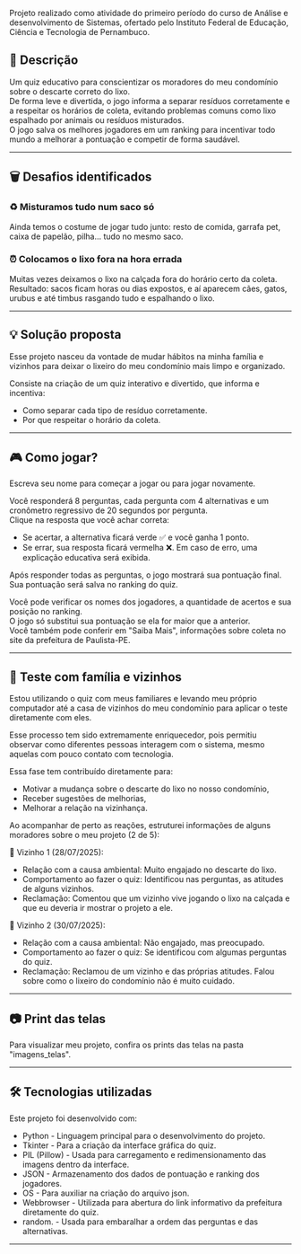 Projeto realizado como atividade do primeiro período do curso de Análise e desenvolvimento de Sistemas, ofertado pelo Instituto Federal de Educação, Ciência e Tecnologia de Pernambuco. 

## 📝 Descrição
Um quiz educativo para conscientizar os moradores do meu condomínio sobre o descarte correto do lixo.  
De forma leve e divertida, o jogo informa a separar resíduos corretamente e a respeitar os horários de coleta, evitando problemas comuns como lixo espalhado por animais ou resíduos misturados.  
O jogo salva os melhores jogadores em um ranking para incentivar todo mundo a melhorar a pontuação e competir de forma saudável.

---

## 🗑️ Desafios identificados

### ♻️ Misturamos tudo num saco só
Ainda temos o costume de jogar tudo junto: resto de comida, garrafa pet, caixa de papelão, pilha… tudo no mesmo saco.  

### ⏰ Colocamos o lixo fora na hora errada
Muitas vezes deixamos o lixo na calçada fora do horário certo da coleta.  
Resultado: sacos ficam horas ou dias expostos, e aí aparecem cães, gatos, urubus e até timbus rasgando tudo e espalhando o lixo.

---

## 💡 Solução proposta
Esse projeto nasceu da vontade de mudar hábitos na minha família e vizinhos para deixar o lixeiro do meu condomínio mais limpo e organizado.

Consiste na criação de um quiz interativo e divertido, que informa e incentiva:
- Como separar cada tipo de resíduo corretamente.
- Por que respeitar o horário da coleta.

---

## 🎮 Como jogar?
Escreva seu nome para começar a jogar ou para jogar novamente.

Você responderá 8 perguntas, cada pergunta com 4 alternativas e um cronômetro regressivo de 20 segundos por pergunta.  
Clique na resposta que você achar correta:
- Se acertar, a alternativa ficará verde ✅ e você ganha 1 ponto.
- Se errar, sua resposta ficará vermelha ❌.
Em caso de erro, uma explicação educativa será exibida.

Após responder todas as perguntas, o jogo mostrará sua pontuação final.  
Sua pontuação será salva no ranking do quiz.

Você pode verificar os nomes dos jogadores, a quantidade de acertos e sua posição no ranking.  
O jogo só substitui sua pontuação se ela for maior que a anterior.  
Você também pode conferir em "Saiba Mais", informações sobre coleta no site da prefeitura de Paulista-PE.

---

## 👥  Teste com família e vizinhos
Estou utilizando o quiz com meus familiares e levando meu próprio computador até a casa de vizinhos do meu condomínio para aplicar o teste diretamente com eles.

Esse processo tem sido extremamente enriquecedor, pois permitiu observar como diferentes pessoas interagem com o sistema, mesmo aquelas com pouco contato com tecnologia.

Essa fase tem contribuído diretamente para:
- Motivar a mudança sobre o descarte do lixo no nosso condomínio,
- Receber sugestões de melhorias,
- Melhorar a relação na vizinhança.

Ao acompanhar de perto as reações, estruturei informações de alguns moradores sobre o meu projeto (2 de 5):

🧍 Vizinho 1 (28/07/2025):
- Relação com a causa ambiental: Muito engajado no descarte do lixo.
- Comportamento ao fazer o quiz: Identificou nas perguntas, as atitudes de alguns vizinhos.
- Reclamação: Comentou que um vizinho vive jogando o lixo na calçada e que eu deveria ir mostrar o projeto a ele.

🧍 Vizinho 2 (30/07/2025):
- Relação com a causa ambiental: Não engajado, mas preocupado.
- Comportamento ao fazer o quiz: Se identificou com algumas perguntas do quiz.
- Reclamação: Reclamou de um vizinho e das próprias atitudes. Falou sobre como o lixeiro do condomínio não é muito cuidado.

---

## 📷 Print das telas
Para visualizar meu projeto, confira os prints das telas na pasta "imagens_telas".

---

## 🛠️ Tecnologias utilizadas
Este projeto foi desenvolvido com: 
- Python - Linguagem principal para o desenvolvimento do projeto.
- Tkinter - Para a criação da interface gráfica do quiz.
- PIL (Pillow) - Usada para carregamento e redimensionamento das imagens dentro da interface.
- JSON - Armazenamento dos dados de pontuação e ranking dos jogadores.
- OS - Para auxiliar na criação do arquivo json.
- Webbrowser - Utilizada para abertura do link informativo da prefeitura diretamente do quiz.
- random. - Usada para embaralhar a ordem das perguntas e das alternativas.

---

